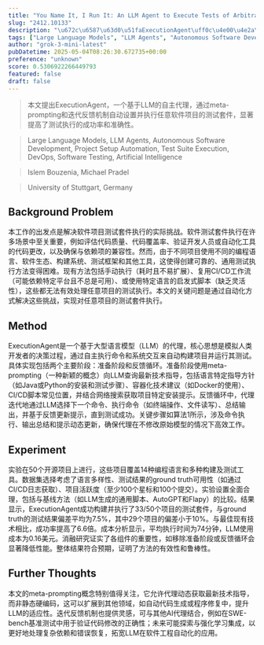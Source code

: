 ```yaml
---
title: "You Name It, I Run It: An LLM Agent to Execute Tests of Arbitrary Projects"
slug: "2412.10133"
description: "\u672c\u6587\u63d0\u51faExecutionAgent\uff0c\u4e00\u4e2a\u57fa\u4e8eLLM\u7684\u81ea\u4e3b\u4ee3\u7406\uff0c\u901a\u8fc7meta-prompting\u548c\u8fed\u4ee3\u53cd\u9988\u673a\u5236\u81ea\u52a8\u8bbe\u7f6e\u5e76\u6267\u884c\u4efb\u610f\u8f6f\u4ef6\u9879\u76ee\u7684\u6d4b\u8bd5\u5957\u4ef6\uff0c\u663e\u8457\u63d0\u9ad8\u4e86\u6d4b\u8bd5\u6267\u884c\u7684\u6210\u529f\u7387\u548c\u51c6\u786e\u6027\u3002"
tags: ["Large Language Models", "LLM Agents", "Autonomous Software Development", "Project Setup Automation", "Test Suite Execution", "DevOps", "Software Testing", "Artificial Intelligence"]
author: "grok-3-mini-latest"
pubDatetime: 2025-05-04T08:26:30.672735+00:00
preference: "unknown"
score: 0.5306922266449793
featured: false
draft: false
---
```


> 本文提出ExecutionAgent，一个基于LLM的自主代理，通过meta-prompting和迭代反馈机制自动设置并执行任意软件项目的测试套件，显著提高了测试执行的成功率和准确性。

> Large Language Models, LLM Agents, Autonomous Software Development, Project Setup Automation, Test Suite Execution, DevOps, Software Testing, Artificial Intelligence 

> Islem Bouzenia, Michael Pradel

> University of Stuttgart, Germany 

## Background Problem

本工作的出发点是解决软件项目测试套件执行的实际挑战。软件测试套件执行在许多场景中至关重要，例如评估代码质量、代码覆盖率、验证开发人员或自动化工具的代码更改，以及确保与依赖项的兼容性。然而，由于不同项目使用不同的编程语言、软件生态、构建系统、测试框架和其他工具，这使得创建可靠的、通用测试执行方法变得困难。现有方法包括手动执行（耗时且不易扩展）、复用CI/CD工作流（可能依赖特定平台且不总是可用）、或使用特定语言的启发式脚本（缺乏灵活性），这些都无法有效处理任意项目的测试执行。本文的关键问题是通过自动化方式解决这些挑战，实现对任意项目的测试套件执行。

## Method

ExecutionAgent是一个基于大型语言模型（LLM）的代理，核心思想是模拟人类开发者的决策过程，通过自主执行命令和系统交互来自动构建项目并运行其测试。具体实现包括两个主要阶段：准备阶段和反馈循环。准备阶段使用meta-prompting（一种新颖的概念）向LLM查询最新技术指导，包括语言特定指导方针（如Java或Python的安装和测试步骤）、容器化技术建议（如Docker的使用）、CI/CD脚本常见位置，并结合网络搜索获取项目特定安装提示。反馈循环中，代理迭代地通过LLM选择下一个命令、执行命令（如终端操作、文件读写）、总结输出，并基于反馈更新提示，直到测试成功。关键步骤如算法1所示，涉及命令执行、输出总结和提示动态更新，确保代理在不修改原始模型的情况下高效工作。

## Experiment

实验在50个开源项目上进行，这些项目覆盖14种编程语言和多种构建及测试工具。数据集选择考虑了语言多样性、测试结果的ground truth可用性（如通过CI/CD日志获取）、项目活跃度（至少100个星标和100个提交）。实验设置全面合理，包括与基线方法（如LLM生成的通用脚本、AutoGPT和Flapy）的比较。结果显示，ExecutionAgent成功构建并执行了33/50个项目的测试套件，与ground truth的测试结果偏差平均为7.5%，其中29个项目的偏差小于10%。与最佳现有技术相比，成功率提高了6.6倍。成本分析显示，平均执行时间为74分钟，LLM使用成本为0.16美元。消融研究证实了各组件的重要性，如移除准备阶段或反馈循环会显著降低性能。整体结果符合预期，证明了方法的有效性和鲁棒性。

## Further Thoughts 

本文的meta-prompting概念特别值得关注，它允许代理动态获取最新技术指导，而非静态硬编码，这可以扩展到其他领域，如自动代码生成或程序修复中，提升LLM的适应性。迭代反馈机制也提供灵感，可与其他AI代理结合，例如在SWE-bench基准测试中用于验证代码修改的正确性；未来可能探索与强化学习集成，以更好地处理复杂依赖和错误恢复，拓宽LLM在软件工程自动化的应用。